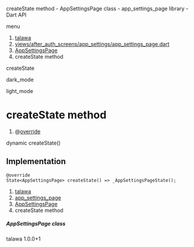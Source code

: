 




createState method - AppSettingsPage class - app\_settings\_page library - Dart API







menu

1. [talawa](../../index.html)
2. [views/after\_auth\_screens/app\_settings/app\_settings\_page.dart](../../file-___home_harshil_Desktop_open-source_palisadoes_talawa_lib_views_after_auth_screens_app_settings_app_settings_page/)
3. [AppSettingsPage](../../file-___home_harshil_Desktop_open-source_palisadoes_talawa_lib_views_after_auth_screens_app_settings_app_settings_page/AppSettingsPage-class.html)
4. createState method

createState


dark\_mode

light\_mode




# createState method


1. @[override](https://api.flutter.dev/flutter/dart-core/override-constant.html)

dynamic
createState()

## Implementation

```
@override
State<AppSettingsPage> createState() => _AppSettingsPageState();
```

 


1. [talawa](../../index.html)
2. [app\_settings\_page](../../file-___home_harshil_Desktop_open-source_palisadoes_talawa_lib_views_after_auth_screens_app_settings_app_settings_page/)
3. [AppSettingsPage](../../file-___home_harshil_Desktop_open-source_palisadoes_talawa_lib_views_after_auth_screens_app_settings_app_settings_page/AppSettingsPage-class.html)
4. createState method

##### AppSettingsPage class





talawa
1.0.0+1






